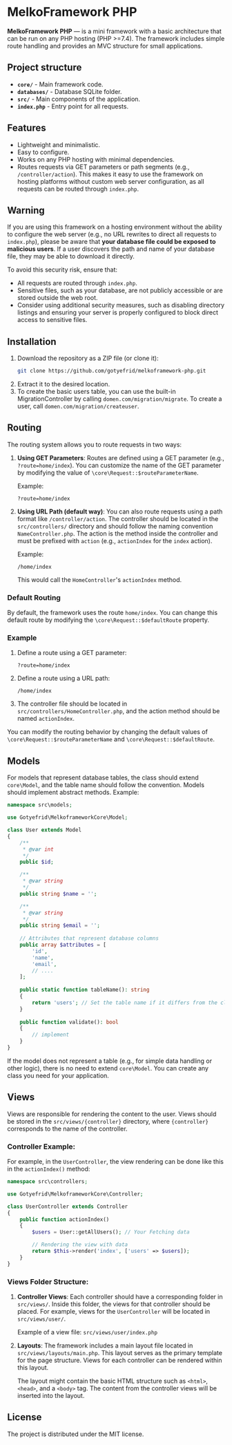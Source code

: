 
# MelkoFramework PHP

**MelkoFramework PHP** — is a mini framework with a basic architecture that 
can be run on any PHP hosting (PHP >=7.4).
The framework includes simple route handling and provides an MVC structure for small applications.


## Project structure

- **`core/`** - Main framework code.
- **`databases/`** - Database SQLite folder.
- **`src/`** - Main components of the application.
- **`index.php`** - Entry point for all requests.

## Features

- Lightweight and minimalistic.
- Easy to configure.
- Works on any PHP hosting with minimal dependencies.
- Routes requests via GET parameters or path segments
  (e.g., `/controller/action`). This makes it easy to use the framework on hosting platforms without custom web server configuration, as all requests can be routed through `index.php`.

## Warning

If you are using this framework on a hosting environment without the ability to configure the web server (e.g., no URL rewrites to direct all requests to `index.php`), please be aware that **your database file could be exposed to malicious users**. If a user discovers the path and name of your database file, they may be able to download it directly.

To avoid this security risk, ensure that:
- All requests are routed through `index.php`.
- Sensitive files, such as your database, are not publicly accessible or are stored outside the web root.
- Consider using additional security measures, such as disabling directory listings and ensuring your server is properly configured to block direct access to sensitive files.

## Installation

1. Download the repository as a ZIP file (or clone it):
   ```bash
   git clone https://github.com/gotyefrid/melkoframework-php.git
   ```
2. Extract it to the desired location.
3. To create the basic users table, you can use the built-in MigrationController by calling `domen.com/migration/migrate`.
   To create a user, call `domen.com/migration/createuser`.


## Routing

The routing system allows you to route requests in two ways:

1. **Using GET Parameters**:
   Routes are defined using a GET parameter (e.g., `?route=home/index`). You can customize the name of the GET parameter by modifying the value of `\core\Request::$routeParameterName`.

   Example:
   ```text
   ?route=home/index
   ```

2. **Using URL Path (default way)**:
   You can also route requests using a path format like `/controller/action`. The controller should be located in the `src/controllers/` directory and should follow the naming convention `NameController.php`. The action is the method inside the controller and must be prefixed with `action` (e.g., `actionIndex` for the `index` action).

   Example:
   ```text
   /home/index
   ```

   This would call the `HomeController`'s `actionIndex` method.

### Default Routing

By default, the framework uses the route `home/index`. You can change this default route by modifying the `\core\Request::$defaultRoute` property.

### Example

1. Define a route using a GET parameter:
   ```text
   ?route=home/index
   ```

2. Define a route using a URL path:
   ```text
   /home/index
   ```

3. The controller file should be located in `src/controllers/HomeController.php`, and the action method should be named `actionIndex`.

You can modify the routing behavior by changing the default values of `\core\Request::$routeParameterName` and `\core\Request::$defaultRoute`.


## Models

For models that represent database tables, the class should extend `core\Model`, and the table name should follow the convention. 
Models should implement abstract methods.
Example:

```php
namespace src\models;

use Gotyefrid\MelkoframeworkCore\Model;

class User extends Model
{
    /**
     * @var int
     */
    public $id;

    /**
     * @var string
     */
    public string $name = '';

    /**
     * @var string
     */
    public string $email = '';
    
    // Attributes that represent database columns
    public array $attributes = [
        'id',
        'name',
        'email',
        // ....
    ];
    
    public static function tableName(): string
    {
        return 'users'; // Set the table name if it differs from the class name
    }
    
    public function validate(): bool 
    {
        // implement
    }
}
```

If the model does not represent a table (e.g., for simple data handling or other logic), there is no need to extend `core\Model`. You can create any class you need for your application.

## Views

Views are responsible for rendering the content to the user. Views should be stored in the `src/views/{controller}` directory, where `{controller}` corresponds to the name of the controller.

### Controller Example:

For example, in the `UserController`, the view rendering can be done like this in the `actionIndex()` method:

```php
namespace src\controllers;

use Gotyefrid\MelkoframeworkCore\Controller;

class UserController extends Controller
{
    public function actionIndex()
    {
        $users = User::getAllUsers(); // Your Fetching data

        // Rendering the view with data
        return $this->render('index', ['users' => $users]);
    }
}
```

### Views Folder Structure:

1. **Controller Views**: Each controller should have a corresponding folder in `src/views/`. Inside this folder, the views for that controller should be placed. For example, views for the `UserController` will be located in `src/views/user/`.

   Example of a view file: `src/views/user/index.php`

2. **Layouts**: The framework includes a main layout file located in `src/views/layouts/main.php`. This layout serves as the primary template for the page structure. Views for each controller can be rendered within this layout.

   The layout might contain the basic HTML structure such as `<html>`, `<head>`, and a `<body>` tag. The content from the controller views will be inserted into the layout.


## License

The project is distributed under the MIT license.
